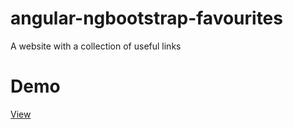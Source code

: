 # angular-ngbootstrap-favourites
A website with a collection of useful links

# Demo

[View](https://apprr.rf.gd)
